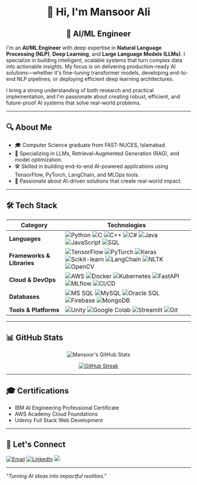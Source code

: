<div align="center">

# 👋 Hi, I'm Mansoor Ali

## 🚀 AI/ML Engineer

</div>

I'm an **AI/ML Engineer** with deep expertise in **Natural Language Processing (NLP)**, **Deep Learning**, and **Large Language Models (LLMs)**. I specialize in building intelligent, scalable systems that turn complex data into actionable insights. My focus is on delivering production-ready AI solutions—whether it's fine-tuning transformer models, developing end-to-end NLP pipelines, or deploying efficient deep learning architectures.

I bring a strong understanding of both research and practical implementation, and I'm passionate about creating robust, efficient, and future-proof AI systems that solve real-world problems.

---

## 🔍 About Me

* 🎓 Computer Science graduate from FAST-NUCES, Islamabad.
* 🤖 Specializing in LLMs, Retrieval-Augmented Generation (RAG), and model optimization.
* 🛠️ Skilled in building end-to-end AI-powered applications using TensorFlow, PyTorch, LangChain, and MLOps tools.
* 💬 Passionate about AI-driven solutions that create real-world impact.

---

## 🛠️ Tech Stack

| Category                   | Technologies                                                                                                                                                                                                                                                                                                                                                                                                                                                                                                                                                                                                                                 |
| -------------------------- | -------------------------------------------------------------------------------------------------------------------------------------------------------------------------------------------------------------------------------------------------------------------------------------------------------------------------------------------------------------------------------------------------------------------------------------------------------------------------------------------------------------------------------------------------------------------------------------------------------------------------------------------- |
| **Languages**              | ![Python](https://img.shields.io/badge/-Python-3776AB?logo=python\&logoColor=white) ![C](https://img.shields.io/badge/-C-A8B9CC?logo=c\&logoColor=white) ![C++](https://img.shields.io/badge/-C++-00599C?logo=c%2B%2B\&logoColor=white) ![C#](https://img.shields.io/badge/-C%23-239120?logo=c-sharp\&logoColor=white) ![Java](https://img.shields.io/badge/-Java-007396?logo=java\&logoColor=white) ![JavaScript](https://img.shields.io/badge/-JavaScript-F7DF1E?logo=javascript\&logoColor=black) ![SQL](https://img.shields.io/badge/-SQL-4479A1?logo=postgresql\&logoColor=white)                                                       |
| **Frameworks & Libraries** | ![TensorFlow](https://img.shields.io/badge/-TensorFlow-FF6F00?logo=tensorflow\&logoColor=white) ![PyTorch](https://img.shields.io/badge/-PyTorch-EE4C2C?logo=pytorch\&logoColor=white) ![Keras](https://img.shields.io/badge/-Keras-D00000?logo=keras\&logoColor=white) ![Scikit-learn](https://img.shields.io/badge/-Scikit--learn-F7931E?logo=scikit-learn\&logoColor=white) ![LangChain](https://img.shields.io/badge/-LangChain-000000?logo=python\&logoColor=white) ![NLTK](https://img.shields.io/badge/-NLTK-9C27B0?logo=python\&logoColor=white) ![OpenCV](https://img.shields.io/badge/-OpenCV-5C3EE8?logo=opencv\&logoColor=white) |
| **Cloud & DevOps**         | ![AWS](https://img.shields.io/badge/-AWS-232F3E?logo=amazon-aws\&logoColor=white) ![Docker](https://img.shields.io/badge/-Docker-2496ED?logo=docker\&logoColor=white) ![Kubernetes](https://img.shields.io/badge/-Kubernetes-326CE5?logo=kubernetes\&logoColor=white) ![FastAPI](https://img.shields.io/badge/-FastAPI-009688?logo=fastapi\&logoColor=white) ![MLflow](https://img.shields.io/badge/-MLflow-0194F0?logo=mlflow\&logoColor=white) ![CI/CD](https://img.shields.io/badge/-CI%2FCD-0A0A0A?logo=githubactions\&logoColor=white)                                                                                                  |
| **Databases**              | ![MS SQL](https://img.shields.io/badge/-MS%20SQL-CC2927?logo=microsoftsqlserver\&logoColor=white) ![MySQL](https://img.shields.io/badge/-MySQL-4479A1?logo=mysql\&logoColor=white) ![Oracle SQL](https://img.shields.io/badge/-Oracle%20SQL-F80000?logo=oracle\&logoColor=white) ![Firebase](https://img.shields.io/badge/-Firebase-FFCA28?logo=firebase\&logoColor=black) ![MongoDB](https://img.shields.io/badge/-MongoDB-47A248?logo=mongodb\&logoColor=white)                                                                                                                                                                            |
| **Tools & Platforms**      | ![Unity](https://img.shields.io/badge/-Unity-000000?logo=unity\&logoColor=white) ![Google Colab](https://img.shields.io/badge/-Google%20Colab-F9AB00?logo=googlecolab\&logoColor=white) ![Streamlit](https://img.shields.io/badge/-Streamlit-FF4B4B?logo=streamlit\&logoColor=white) ![Git](https://img.shields.io/badge/-Git-F05032?logo=git\&logoColor=white)                                                                                                                                                                                                                                                                              |

---

## 📊 GitHub Stats
<div align="center">

  ![Mansoor's GitHub Stats](https://github-readme-stats.vercel.app/api?username=mansoorali22\&show_icons=true\&theme=dark)
  
</div>

<div align="center">

  [![GitHub Streak](https://github-readme-streak-stats.herokuapp.com/?user=mansoorali22&theme=dark)](https://git.io/streak-stats)

</div>

---

## 🎓 Certifications

* IBM AI Engineering Professional Certificate
* AWS Academy Cloud Foundations
* Udemy Full Stack Web Development

---

## 📢 Let's Connect

[![Email](https://img.shields.io/badge/-Email-D14836?logo=gmail\&logoColor=white)](mailto:a22.mansoor@gmail.com)  [![LinkedIn](https://img.shields.io/badge/-LinkedIn-0077B5?logo=linkedin\&logoColor=white)](https://www.linkedin.com/in/mansoor-ali-151b07229/) ![](https://komarev.com/ghpvc/?username=mansoorali22&color=blue)


---

*"Turning AI ideas into impactful realities."*
